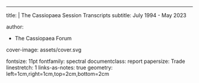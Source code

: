 ---
title: |
    The Cassiopaea Session Transcripts
subtitle: July 1994 - May 2023

author:
- The Cassiopaea Forum

cover-image: assets/cover.svg

fontsize: 11pt
fontfamily: spectral
documentclass: report
papersize: Trade
linestretch: 1
links-as-notes: true
geometry: left=1cm,right=1cm,top=2cm,bottom=2cm